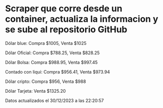 <h1>Scraper que corre desde un container, actualiza la informacion y se sube al repositorio GitHub</h1>
<p>Dólar blue: Compra $1005, Venta $1025</p>
<p>Dólar Oficial: Compra $788.25, Venta $828.25</p>
<p>Dólar Bolsa: Compra $988.95, Venta $997.45</p>
<p>Contado con liqui: Compra $956.41, Venta $973.94</p>
<p>Dólar cripto: Compra $956, Venta $988</p>
<p>Dólar Tarjeta: Venta $1325.20</p>
<p>Datos actualizados el 30/12/2023 a las 22:20:57</p>